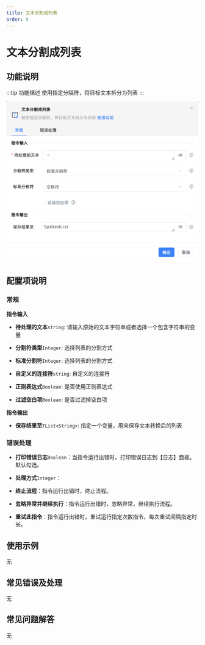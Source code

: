 ```yaml
---
title: 文本分割成列表
order: 9
---
```


# 文本分割成列表

## 功能说明

:::tip 功能描述
使用指定分隔符，将目标文本拆分为列表
:::

![文本分割成列表](../../../assets/文本分割成列表_command.png)

## 配置项说明

### 常规

**指令输入**

- **待处理的文本**`string`: 请输入原始的文本字符串或者选择一个包含字符串的变量

- **分割符类型**`Integer`: 选择列表的分割方式

- **标准分割符**`Integer`: 选择列表的分割方式

- **自定义的连接符**`string`: 自定义的连接符

- **正则表达式**`Boolean`: 是否使用正则表达式

- **过滤空白项**`Boolean`: 是否过滤掉空白项


**指令输出**

- **保存结果至**`TList<String>`: 指定一个变量，用来保存文本转换后的列表

### 错误处理

- **打印错误日志**`Boolean`：当指令运行出错时，打印错误日志到【日志】面板。默认勾选。

- **处理方式**`Integer`：

 - **终止流程**：指令运行出错时，终止流程。

 - **忽略异常并继续执行**：指令运行出错时，忽略异常，继续执行流程。

 - **重试此指令**：指令运行出错时，重试运行指定次数指令，每次重试间隔指定时长。

## 使用示例
无

## 常见错误及处理

无

## 常见问题解答

无

